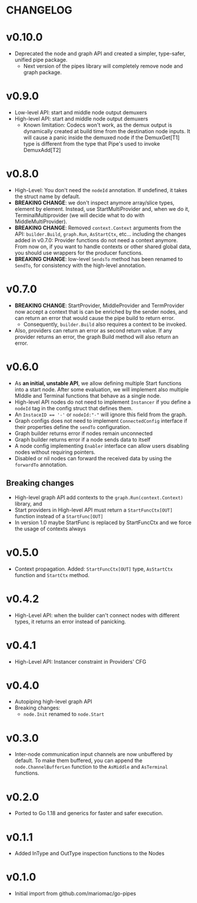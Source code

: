# CHANGELOG

# v0.10.0
* Deprecated the node and graph API and created a simpler, type-safer, unified pipe package.
  * Next version of the pipes library will completely remove node and graph package.

# v0.9.0

* Low-level API: start and middle node output demuxers
* High-level API: start and middle node output demuxers
  * Known limitation: Codecs won't work, as the demux output is dynamically
    created at build time from the destination node inputs. It will cause
    a panic inside the demuxed node if the DemuxGet[T1] type is different
    from the type that Pipe's used to invoke DemuxAdd[T2]

# v0.8.0

* High-Level: You don't need the `nodeId` annotation. If undefined, it takes the struct name
  by default.
* **BREAKING CHANGE**: we don't inspect anymore array/slice types, element by element. Instead,
  use StartMultiProvider and, when we do it, TerminalMultiprovider (we will decide what to do with
  MiddleMultiProvider).
* **BREAKING CHANGE**: Removed `context.Context` arguments from the API: `builder.Build`, `graph.Run`,
  `AsStartCtx`, etc... including the changes added in v0.7.0: Provider functions do not need a context anymore.
  From now on, if you want to handle contexts or other shared global data, you should use wrappers
  for the producer functions.
* **BREAKING CHANGE**: low-level `SendsTo` method has been renamed to `SendTo`, for consistency
  with the high-level annotation.

# v0.7.0
* **BREAKING CHANGE**: StartProvider, MiddleProvider and TermProvider now accept a context that is
  can be enriched by the sender nodes, and can return an error that would cause the pipe build
  to return error.
  - Consequently, `builder.Build` also requires a context to be invoked.
* Also, providers can return an error as second return value. If any provider
  returns an error, the graph Build method will also return an error.

# v0.6.0
* As **an initial, unstable API**, we allow defining multiple Start functions into a start node.
  After some evaluation, we will implement also multiple MIddle and Terminal functions that behave
  as a single node.
* High-level API nodes do not need to implement `Instancer` if you define a `nodeId` tag in the
  config struct that defines them.
* An `InstaceID == '-'` or `nodeId:"-"` will ignore this field from the graph.
* Graph configs does not need to implement `ConnectedConfig` interface if their properties define the
  `sendTo` configuration.
* Graph builder returns error if nodes remain unconnected
* Graph builder returns error if a node sends data to itself
* A node config implementing `Enabler` interface can allow users disabling nodes without requiring pointers.
* Disabled or nil nodes can forward the received data by using the `forwardTo` annotation.

## Breaking changes
* High-level graph API add contexts to the `graph.Run(context.Context)` library, and
* Start providers in High-level API must return a `StartFuncCtx[OUT]` function instead of a
  `StartFunc[OUT]`
* In version 1.0 maybe StartFunc is replaced by StartFuncCtx and we force the usage of contexts always


# v0.5.0
* Context propagation. Added: `StartFuncCtx[OUT]` type, `AsStartCtx` function and `StartCtx` method.

# v0.4.2
* High-Level API: when the builder can't connect nodes with different types, it returns
  an error instead of panicking.
# v0.4.1
* High-Level API: Instancer constraint in Providers' CFG

# v0.4.0

* Autopiping high-level graph API
* Breaking changes:
    - `node.Init` renamed to `node.Start`

# v0.3.0

* Inter-node communication input channels are now unbuffered by default. To make them buffered,
  you can append the `node.ChannelBufferLen` function to the `AsMiddle` and `AsTerminal` functions.

# v0.2.0

* Ported to Go 1.18 and generics for faster and safer execution.

# v0.1.1

* Added InType and OutType inspection functions to the Nodes

# v0.1.0

* Initial import from github.com/mariomac/go-pipes
